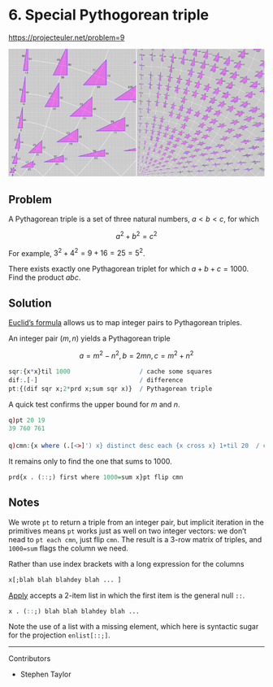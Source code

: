 # 6. Special Pythogorean triple

https://projecteuler.net/problem=9

![Primitive Pythagorean triples, by Adam Cunningham and John Ringland, CC BY-SA 3.0 <https://creativecommons.org/licenses/by-sa/3.0>, via Wikimedia Commons](800px-PrimitivePythagoreanTriplesRev08.svg.png)


## Problem

A Pythagorean triple is a set of three natural numbers, $a < b < c$, for which

$$a^2 + b^2 = c^2$$

For example, $3^2 + 4^2 = 9 + 16 = 25 = 5^2$.

There exists exactly one Pythagorean triplet for which $a + b + c = 1000$.
Find the product $abc$.


## Solution

[Euclid’s formula](https://en.wikipedia.org/wiki/Pythagorean_triple#Generating_a_triple) allows us to map integer pairs to Pythagorean triples.

An integer pair $(m,n)$ yields a Pythagorean triple

$$a = m^2 - n^2, b = 2mn, c  = m^2 + n^2$$

```q
sqr:{x*x}til 1000                   / cache some squares
dif:.[-]                            / difference
pt:{(dif sqr x;2*prd x;sum sqr x)}  / Pythagorean triple
```

A quick test confirms the upper bound for $m$ and $n$.

```q
q)pt 20 19
39 760 761

q)cmn:{x where (.[<>]') x} distinct desc each {x cross x} 1+til 20  / candidate m,n pairs
```

It remains only to find the one that sums to 1000.

```q
prd{x . (::;) first where 1000=sum x}pt flip cmn
```

## Notes

We wrote `pt` to return a triple from an integer pair, but implicit iteration in the primitives means `pt` works just as well on two integer vectors: we don’t nead to `pt each cmn`, just flip `cmn`.
The result is a 3-row matrix of triples, and `1000=sum` flags the column we need.

Rather than use index brackets with a long expression for the columns

```q
x[;blah blah blahdey blah ... ]
```

[Apply](https://code.kx.com/q/ref/apply) accepts a 2-item list in which the first item is the general null `::`. 

```q
x . (::;) blah blah blahdey blah ... 
```

Note the use of a list with a missing element, which here is syntactic sugar for the projection `enlist[::;]`.

---

Contributors 

* Stephen Taylor
